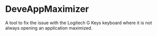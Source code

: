 # DeveAppMaximizer
A tool to fix the issue with the Logitech G Keys keyboard where it is not always opening an application maximized.

